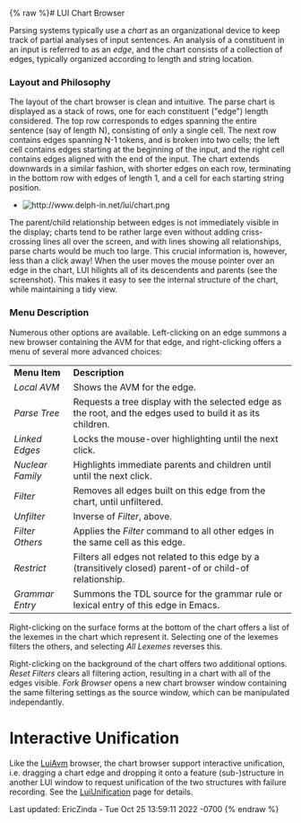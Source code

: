 {% raw %}# LUI Chart Browser

Parsing systems typically use a *chart* as an organizational device to
keep track of partial analyses of input sentences. An analysis of a
constituent in an input is referred to as an *edge*, and the chart
consists of a collection of edges, typically organized according to
length and string location.

### Layout and Philosophy

The layout of the chart browser is clean and intuitive. The parse chart
is displayed as a stack of rows, one for each constituent ("edge")
length considered. The top row corresponds to edges spanning the entire
sentence (say of length N), consisting of only a single cell. The next
row contains edges spanning N-1 tokens, and is broken into two cells;
the left cell contains edges starting at the beginning of the input, and
the right cell contains edges aligned with the end of the input. The
chart extends downwards in a similar fashion, with shorter edges on each
row, terminating in the bottom row with edges of length 1, and a cell
for each starting string position.

- <img src="http://www.delph-in.net/lui/chart.png" title="http://www.delph-in.net/lui/chart.png" class="external_image" alt="http://www.delph-in.net/lui/chart.png" />


The parent/child relationship between edges is not immediately visible
in the display; charts tend to be rather large even without adding
criss-crossing lines all over the screen, and with lines showing all
relationships, parse charts would be much too large. This crucial
information is, however, less than a click away! When the user moves the
mouse pointer over an edge in the chart, LUI hilights all of its
descendents and parents (see the screenshot). This makes it easy to see
the internal structure of the chart, while maintaining a tidy view.

### Menu Description

Numerous other options are available. Left-clicking on an edge summons a
new browser containing the AVM for that edge, and right-clicking offers
a menu of several more advanced choices:

|                  |                                                                                                             |
|------------------|-------------------------------------------------------------------------------------------------------------|
| **Menu Item**    | **Description**                                                                                             |
| *Local AVM*      | Shows the AVM for the edge.                                                                                 |
| *Parse Tree*     | Requests a tree display with the selected edge as the root, and the edges used to build it as its children. |
| *Linked Edges*   | Locks the mouse-over highlighting until the next click.                                                     |
| *Nuclear Family* | Highlights immediate parents and children until until the next click.                                       |
| *Filter*         | Removes all edges built on this edge from the chart, until unfiltered.                                      |
| *Unfilter*       | Inverse of *Filter*, above.                                                                                 |
| *Filter Others*  | Applies the *Filter* command to all other edges in the same cell as this edge.                              |
| *Restrict*       | Filters all edges not related to this edge by a (transitively closed) parent-of or child-of relationship.   |
| *Grammar Entry*  | Summons the TDL source for the grammar rule or lexical entry of this edge in Emacs.                         |

Right-clicking on the surface forms at the bottom of the chart offers a
list of the lexemes in the chart which represent it. Selecting one of
the lexemes filters the others, and selecting *All Lexemes* reverses
this.

Right-clicking on the background of the chart offers two additional
options. *Reset Filters* clears all filtering action, resulting in a
chart with all of the edges visible. *Fork Browser* opens a new chart
browser window containing the same filtering settings as the source
window, which can be manipulated independantly.

# Interactive Unification

Like the [LuiAvm](../LuiAvm) browser, the chart browser support interactive
unification, i.e. dragging a chart edge and dropping it onto a feature
(sub-)structure in another LUI window to request unification of the two
structures with failure recording. See the
[LuiUnification](../LuiUnification) page for details.

Last updated: EricZinda - Tue Oct 25 13:59:11 2022 -0700
{% endraw %}